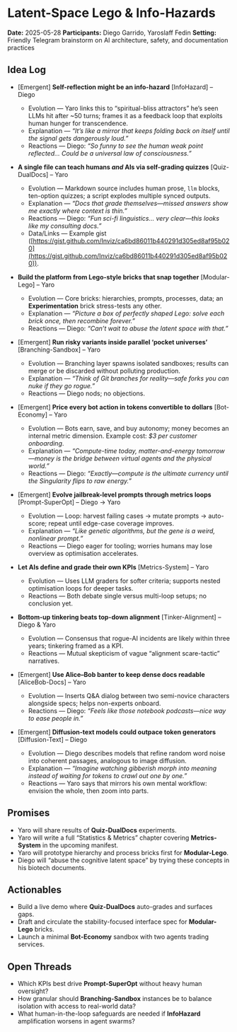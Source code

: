 # Latent-Space Lego & Info-Hazards

**Date:** 2025-05-28
**Participants:** Diego Garrido, Yaroslaff Fedin
**Setting:** Friendly Telegram brainstorm on AI architecture, safety, and documentation practices

## Idea Log

- [Emergent] **Self-reflection might be an info-hazard** [InfoHazard] – Diego

  - Evolution — Yaro links this to “spiritual-bliss attractors” he’s seen LLMs hit after \~50 turns; frames it as a feedback loop that exploits human hunger for transcendence.
  - Explanation — _“It’s like a mirror that keeps folding back on itself until the signal gets dangerously loud.”_
  - Reactions — Diego: _“So funny to see the human weak point reflected… Could be a universal law of consciousness.”_

- **A single file can teach humans _and_ AIs via self-grading quizzes** [Quiz-DualDocs] – Yaro

  - Evolution — Markdown source includes human prose, `llm` blocks, ten-option quizzes; a script explodes multiple synced outputs.
  - Explanation — _“Docs that grade themselves—missed answers show me exactly where context is thin.”_
  - Reactions — Diego: _“Fun sci-fi linguistics… very clear—this looks like my consulting docs.”_
  - Data/Links — Example gist ([https://gist.github.com/Inviz/ca6bd86011b440291d305ed8af95b020](https://gist.github.com/Inviz/ca6bd86011b440291d305ed8af95b020)).

- **Build the platform from Lego-style bricks that snap together** [Modular-Lego] – Yaro

  - Evolution — Core bricks: hierarchies, prompts, processes, data; an **Experimentation** brick stress-tests any other.
  - Explanation — _“Picture a box of perfectly shaped Lego: solve each brick once, then recombine forever.”_
  - Reactions — Diego: _“Can’t wait to abuse the latent space with that.”_

- [Emergent] **Run risky variants inside parallel ‘pocket universes’** [Branching-Sandbox] – Yaro

  - Evolution — Branching layer spawns isolated sandboxes; results can merge or be discarded without polluting production.
  - Explanation — _“Think of Git branches for reality—safe forks you can nuke if they go rogue.”_
  - Reactions — Diego nods; no objections.

- [Emergent] **Price every bot action in tokens convertible to dollars** [Bot-Economy] – Yaro

  - Evolution — Bots earn, save, and buy autonomy; money becomes an internal metric dimension. Example cost: _\$3 per customer onboarding_.
  - Explanation — _“Compute-time today, matter-and-energy tomorrow—money is the bridge between virtual agents and the physical world.”_
  - Reactions — Diego: _“Exactly—compute is the ultimate currency until the Singularity flips to raw energy.”_

- [Emergent] **Evolve jailbreak-level prompts through metrics loops** [Prompt-SuperOpt] – Diego → Yaro

  - Evolution — Loop: harvest failing cases → mutate prompts → auto-score; repeat until edge-case coverage improves.
  - Explanation — _“Like genetic algorithms, but the gene is a weird, nonlinear prompt.”_
  - Reactions — Diego eager for tooling; worries humans may lose overview as optimisation accelerates.

- **Let AIs define and grade their own KPIs** [Metrics-System] – Yaro

  - Evolution — Uses LLM graders for softer criteria; supports nested optimisation loops for deeper tasks.
  - Reactions — Both debate single versus multi-loop setups; no conclusion yet.

- **Bottom-up tinkering beats top-down alignment** [Tinker-Alignment] – Diego & Yaro

  - Evolution — Consensus that rogue-AI incidents are likely within three years; tinkering framed as a KPI.
  - Reactions — Mutual skepticism of vague “alignment scare-tactic” narratives.

- [Emergent] **Use Alice–Bob banter to keep dense docs readable** [AliceBob-Docs] – Yaro

  - Evolution — Inserts Q\&A dialog between two semi-novice characters alongside specs; helps non-experts onboard.
  - Reactions — Diego: _“Feels like those notebook podcasts—nice way to ease people in.”_

- [Emergent] **Diffusion-text models could outpace token generators** [Diffusion-Text] – Diego

  - Evolution — Diego describes models that refine random word noise into coherent passages, analogous to image diffusion.
  - Explanation — _“Imagine watching gibberish morph into meaning instead of waiting for tokens to crawl out one by one.”_
  - Reactions — Yaro says that mirrors his own mental workflow: envision the whole, then zoom into parts.

## Promises

- Yaro will share results of **Quiz-DualDocs** experiments.
- Yaro will write a full “Statistics & Metrics” chapter covering **Metrics-System** in the upcoming manifest.
- Yaro will prototype hierarchy and process bricks first for **Modular-Lego**.
- Diego will “abuse the cognitive latent space” by trying these concepts in his biotech documents.

## Actionables

- Build a live demo where **Quiz-DualDocs** auto-grades and surfaces gaps.
- Draft and circulate the stability-focused interface spec for **Modular-Lego** bricks.
- Launch a minimal **Bot-Economy** sandbox with two agents trading services.

## Open Threads

- Which KPIs best drive **Prompt-SuperOpt** without heavy human oversight?
- How granular should **Branching-Sandbox** instances be to balance isolation with access to real-world data?
- What human-in-the-loop safeguards are needed if **InfoHazard** amplification worsens in agent swarms?
